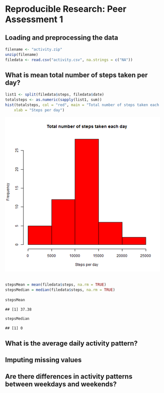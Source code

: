 # Reproducible Research: Peer Assessment 1


## Loading and preprocessing the data


```r
filename <- "activity.zip"
unzip(filename)
filedata <- read.csv("activity.csv", na.strings = c("NA"))
```


## What is mean total number of steps taken per day?

```r
list1 <- split(filedata$steps, filedata$date)
totalsteps <- as.numeric(sapply(list1, sum))
hist(totalsteps, col = "red", main = "Total number of steps taken each day", 
    xlab = "Steps per day")
```

![plot of chunk unnamed-chunk-2](figure/unnamed-chunk-2.png) 

```r

stepsMean = mean(filedata$steps, na.rm = TRUE)
stepsMedian = median(filedata$steps, na.rm = TRUE)

stepsMean
```

```
## [1] 37.38
```

```r
stepsMedian
```

```
## [1] 0
```


## What is the average daily activity pattern?



## Imputing missing values



## Are there differences in activity patterns between weekdays and weekends?
